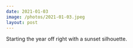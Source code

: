 ```yaml
---
date: 2021-01-03
image: /photos/2021-01-03.jpeg
layout: post
---
```


Starting the year off right with a sunset silhouette.
